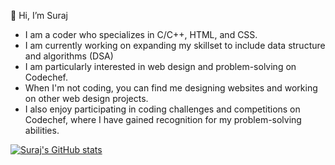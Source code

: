 👋 Hi, I’m Suraj
- I am a coder who specializes in C/C++, HTML, and CSS. 
- I am currently working on expanding my skillset to include data structure and algorithms (DSA) 
- I am particularly interested in web design and problem-solving on Codechef.
- When I'm not coding, you can find me designing websites and working on other web design projects. 
- I also enjoy participating in coding challenges and competitions on Codechef, where I have gained recognition for my problem-solving abilities.

<!---
surajy1/surajy1 is a ✨ special ✨ repository because its `README.md` (this file) appears on your GitHub profile.
You can click the Preview link to take a look at your changes.
--->
[![Suraj's GitHub stats](https://github-readme-stats.vercel.app/api?username=y-suraj)](https://github.com/anuraghazra/github-readme-stats)
